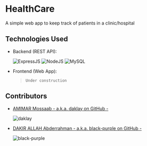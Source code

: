 # HealthCare

A simple web app to keep track of patients in a clinic/hospital

## Technologies Used

- Backend (REST API):

    ![ExpressJS](https://img.shields.io/static/v1?label=%20&message=ExpressJS&color=%23000000&labelColor=%23ff000000&logo=express)
    ![NodeJS](https://img.shields.io/static/v1?label=%20&message=NodeJS&color=%23339933&labelColor=%23ff000000&logo=node.js)
    ![MySQL](https://img.shields.io/static/v1?label=%20&message=MySQL&color=%234479A1&labelColor=%23ff000000&logo=mysql)

- Frontend (Web App):

    >```Under construction```

## Contributors

- [AMIMAR Mossaab - a.k.a. daklay on GitHub -](https://github.com/daklay)
  
  ![daklay](https://img.shields.io/badge/current%20position-student%2Fdev-purple)

- [DAKIR ALLAH Abderrahman - a.k.a. black-purple on GitHub -](https://github.com/black-purple)
  
  ![black-purple](https://img.shields.io/badge/current%20position-student%2Fdev-purple)
